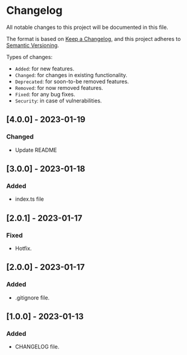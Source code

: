 # Changelog

All notable changes to this project will be documented in this file.

The format is based on [Keep a Changelog](https://keepachangelog.com/en/1.0.0/),
and this project adheres to [Semantic Versioning](https://semver.org/spec/v2.0.0.html).

Types of changes:

- `Added`: for new features.
- `Changed`: for changes in existing functionality.
- `Deprecated`: for soon-to-be removed features.
- `Removed`: for now removed features.
- `Fixed`: for any bug fixes.
- `Security`: in case of vulnerabilities.

## [4.0.0] - 2023-01-19

### Changed

- Update README

## [3.0.0] - 2023-01-18

### Added

- index.ts file

## [2.0.1] - 2023-01-17

### Fixed

- Hotfix.

## [2.0.0] - 2023-01-17

### Added

- .gitignore file.

## [1.0.0] - 2023-01-13

### Added

- CHANGELOG file.
